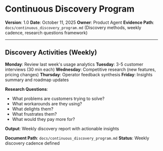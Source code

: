 # Continuous Discovery Program

**Version**: 1.0
**Date**: October 11, 2025
**Owner**: Product Agent
**Evidence Path**: `docs/continuous_discovery_program.md` (Discovery methods, weekly cadence, research questions framework)

---

## Discovery Activities (Weekly)

**Monday**: Review last week's usage analytics
**Tuesday**: 3-5 customer interviews (30 min each)
**Wednesday**: Competitive research (new features, pricing changes)
**Thursday**: Operator feedback synthesis
**Friday**: Insights summary and roadmap updates

**Research Questions**:

- What problems are customers trying to solve?
- What workarounds are they using?
- What delights them?
- What frustrates them?
- What would they pay more for?

**Output**: Weekly discovery report with actionable insights

**Document Path**: `docs/continuous_discovery_program.md`
**Status**: Weekly discovery cadence defined
